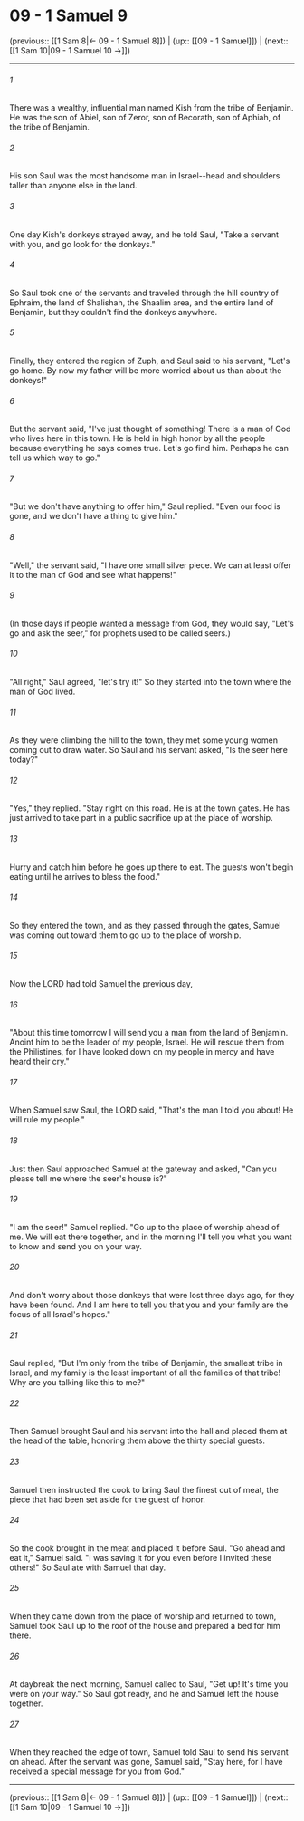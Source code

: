 # 09 - 1 Samuel 9

(previous:: [[1 Sam 8|← 09 - 1 Samuel 8]]) | (up:: [[09 - 1 Samuel]]) | (next:: [[1 Sam 10|09 - 1 Samuel 10 →]])

***


###### 1 
There was a wealthy, influential man named Kish from the tribe of Benjamin. He was the son of Abiel, son of Zeror, son of Becorath, son of Aphiah, of the tribe of Benjamin. 

###### 2 
His son Saul was the most handsome man in Israel--head and shoulders taller than anyone else in the land. 

###### 3 
One day Kish's donkeys strayed away, and he told Saul, "Take a servant with you, and go look for the donkeys." 

###### 4 
So Saul took one of the servants and traveled through the hill country of Ephraim, the land of Shalishah, the Shaalim area, and the entire land of Benjamin, but they couldn't find the donkeys anywhere. 

###### 5 
Finally, they entered the region of Zuph, and Saul said to his servant, "Let's go home. By now my father will be more worried about us than about the donkeys!" 

###### 6 
But the servant said, "I've just thought of something! There is a man of God who lives here in this town. He is held in high honor by all the people because everything he says comes true. Let's go find him. Perhaps he can tell us which way to go." 

###### 7 
"But we don't have anything to offer him," Saul replied. "Even our food is gone, and we don't have a thing to give him." 

###### 8 
"Well," the servant said, "I have one small silver piece. We can at least offer it to the man of God and see what happens!" 

###### 9 
(In those days if people wanted a message from God, they would say, "Let's go and ask the seer," for prophets used to be called seers.) 

###### 10 
"All right," Saul agreed, "let's try it!" So they started into the town where the man of God lived. 

###### 11 
As they were climbing the hill to the town, they met some young women coming out to draw water. So Saul and his servant asked, "Is the seer here today?" 

###### 12 
"Yes," they replied. "Stay right on this road. He is at the town gates. He has just arrived to take part in a public sacrifice up at the place of worship. 

###### 13 
Hurry and catch him before he goes up there to eat. The guests won't begin eating until he arrives to bless the food." 

###### 14 
So they entered the town, and as they passed through the gates, Samuel was coming out toward them to go up to the place of worship. 

###### 15 
Now the LORD had told Samuel the previous day, 

###### 16 
"About this time tomorrow I will send you a man from the land of Benjamin. Anoint him to be the leader of my people, Israel. He will rescue them from the Philistines, for I have looked down on my people in mercy and have heard their cry." 

###### 17 
When Samuel saw Saul, the LORD said, "That's the man I told you about! He will rule my people." 

###### 18 
Just then Saul approached Samuel at the gateway and asked, "Can you please tell me where the seer's house is?" 

###### 19 
"I am the seer!" Samuel replied. "Go up to the place of worship ahead of me. We will eat there together, and in the morning I'll tell you what you want to know and send you on your way. 

###### 20 
And don't worry about those donkeys that were lost three days ago, for they have been found. And I am here to tell you that you and your family are the focus of all Israel's hopes." 

###### 21 
Saul replied, "But I'm only from the tribe of Benjamin, the smallest tribe in Israel, and my family is the least important of all the families of that tribe! Why are you talking like this to me?" 

###### 22 
Then Samuel brought Saul and his servant into the hall and placed them at the head of the table, honoring them above the thirty special guests. 

###### 23 
Samuel then instructed the cook to bring Saul the finest cut of meat, the piece that had been set aside for the guest of honor. 

###### 24 
So the cook brought in the meat and placed it before Saul. "Go ahead and eat it," Samuel said. "I was saving it for you even before I invited these others!" So Saul ate with Samuel that day. 

###### 25 
When they came down from the place of worship and returned to town, Samuel took Saul up to the roof of the house and prepared a bed for him there. 

###### 26 
At daybreak the next morning, Samuel called to Saul, "Get up! It's time you were on your way." So Saul got ready, and he and Samuel left the house together. 

###### 27 
When they reached the edge of town, Samuel told Saul to send his servant on ahead. After the servant was gone, Samuel said, "Stay here, for I have received a special message for you from God."

***

(previous:: [[1 Sam 8|← 09 - 1 Samuel 8]]) | (up:: [[09 - 1 Samuel]]) | (next:: [[1 Sam 10|09 - 1 Samuel 10 →]])
